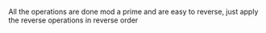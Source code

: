 All the operations are done mod a prime and are easy to reverse, just apply the reverse operations in reverse order
